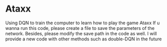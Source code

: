 # Ataxx
Using DQN to train the computer to learn how to play the game Ataxx
If u wanna run this code, please create a file to save the parameters of the network.
Besides, please modify the save path in the code as well.
I will provide a new code with other methods such as double-DQN in the future

